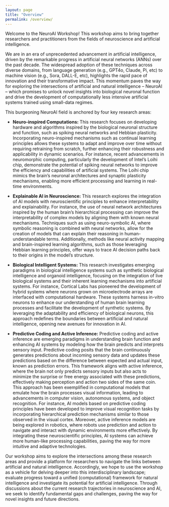 ```yaml
---
layout: page
title: "Overview"
permalink: /overview/
---
```


<!-- # Overview -->

Welcome to the NeuroAI Workshop! This workshop aims to bring together researchers and practitioners from the fields of neuroscience and artificial intelligence.

We are in an era of unprecedented advancement in artificial intelligence, driven by the remarkable progress in artificial neural networks (ANNs) over the past decade. The widespread adoption of these techniques across diverse domains, from language generation (e.g., GPT4o, Claude, Pi, etc) to machine vision (e.g., Sora, DALL-E, etc), highlights the rapid pace of innovation and their transformative impact. This momentum paves the way for exploring the intersections of artificial and natural intelligence – NeuroAI – which promises to unlock novel insights into biological neuronal function and drive the development of computationally less intensive artificial systems trained using small-data regimes.

This burgeoning NeuroAI field is anchored by four key research areas:


- **Neuro-inspired Computations:** This research focuses on developing hardware and algorithms inspired by the biological neuronal structure and function, such as spiking neural networks and Hebbian plasticity. Incorporating neuro-inspired mechanisms such as continual learning principles allows these systems to adapt and improve over time without requiring retraining from scratch, further enhancing their robustness and applicability in dynamic scenarios. For instance, recent advancements in neuromorphic computing, particularly the development of Intel’s Loihi chip, demonstrate the potential of spiking neural networks to improve the efficiency and capabilities of artificial systems. The Loihi chip mimics the brain’s neuronal architectures and synaptic plasticity mechanisms, enabling more efficient processing and learning in real-time environments.

- **Explainable AI in Neuroscience:** This research explores the integration of AI models with neuroscientific principles to enhance interpretability and explainability. For instance, the use of neural network architectures inspired by the human brain’s hierarchical processing can improve the interpretability of complex models by aligning them with known neural mechanisms. Techniques such as using neuro-symbolic AI, where symbolic reasoning is combined with neural networks, allow for the creation of models that can explain their reasoning in human-understandable terms. Additionally, methods like neural activity mapping and brain-inspired learning algorithms, such as those leveraging Hebbian learning principles, offer ways to trace AI decision paths back to their origins in the model’s structure.

- **Biological Intelligent Systems:** This research investigates emerging paradigms in biological intelligence systems such as synthetic biological intelligence and organoid intelligence, focusing on the integration of live biological systems and their inherent learning mechanisms into artificial systems. For instance, Cortical Labs has pioneered the development of hybrid systems where neurons grown on microelectrode arrays are interfaced with computational hardware. These systems harness in-vitro neurons to enhance our understanding of human brain learning processes and facilitate the development of synthetic systems. By leveraging the adaptability and efficiency of biological neurons, this approach redefines the boundaries between artificial and natural intelligence, opening new avenues for innovation in AI.

- **Predictive Coding and Active Inference:** Predictive coding and active inference are emerging paradigms in understanding brain function and enhancing AI systems by modeling how the brain predicts and interprets sensory input. Predictive coding posits that the brain continuously generates predictions about incoming sensory data and updates these predictions based on the difference between expected and actual input, known as prediction errors. This framework aligns with active inference, where the brain not only predicts sensory inputs but also acts to minimize the surprise or free energy associated with these predictions, effectively making perception and action two sides of the same coin. This approach has been exemplified in computational models that emulate how the brain processes visual information, leading to advancements in computer vision, autonomous systems, and object recognition. For instance, AI models based on predictive coding principles have been developed to improve visual recognition tasks by incorporating hierarchical prediction mechanisms similar to those observed in the visual cortex. Moreover, active inference models are being explored in robotics, where robots use prediction and action to navigate and interact with dynamic environments more effectively. By integrating these neuroscientific principles, AI systems can achieve more human-like processing capabilities, paving the way for more intuitive and adaptive technologies.

Our workshop aims to explore the intersections among these research areas and provide a platform for researchers to navigate the links between artificial and natural intelligence. Accordingly, we hope to use the workshop as a vehicle for delving deeper into this interdisciplinary landscape; evaluate progress toward a unified (computational) framework for natural intelligence and investigate its potential for artificial intelligence. Through discussions about the current research trajectories in neuroscience and AI, we seek to identify fundamental gaps and challenges, paving the way for novel insights and future directions.

